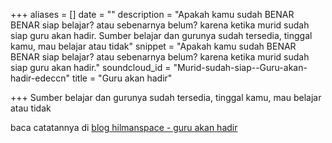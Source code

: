 +++
aliases = []
date = ""
description = "Apakah kamu sudah BENAR BENAR siap belajar? atau sebenarnya belum? karena ketika murid sudah siap guru akan hadir. Sumber belajar dan gurunya sudah tersedia, tinggal kamu, mau belajar atau tidak"
snippet = "Apakah kamu sudah BENAR BENAR siap belajar? atau sebenarnya belum? karena ketika murid sudah siap guru akan hadir."
soundcloud_id = "Murid-sudah-siap--Guru-akan-hadir-edeccn"
title = "Guru akan hadir"

+++
Sumber belajar dan gurunya sudah tersedia, tinggal kamu, mau belajar atau tidak

baca catatannya di [blog hilmanspace - guru akan hadir](https://hilman.space/guru/)